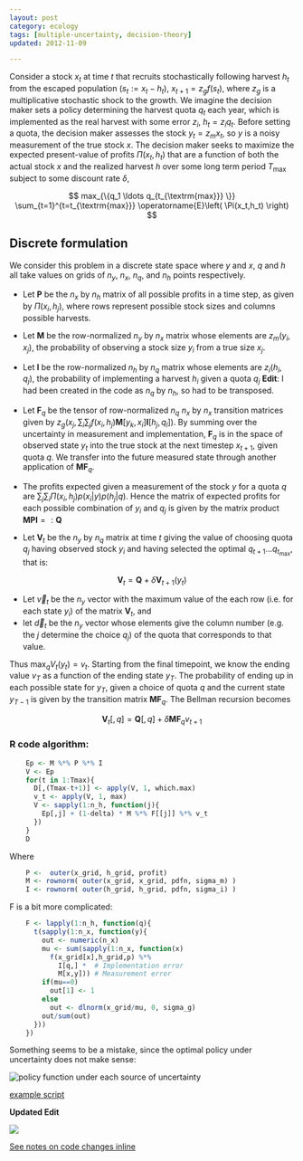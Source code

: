 ```yaml
---
layout: post
category: ecology
tags: [multiple-uncertainty, decision-theory]
updated: 2012-11-09

---
```



Consider a stock $x_t$ at time $t$ that recruits stochastically following harvest $h_t$ from the escaped population ($s_t := x_t - h_t$), $x_{t+1} = z_g f(s_t)$, where $z_g$ is a multiplicative stochastic shock to the growth.  We imagine the decision maker sets a policy determining the harvest quota $q_t$ each year, which is implemented as the real harvest with some error $z_i$, $h_t = z_i q_t$.  Before setting a quota, the decision maker assesses the stock $y_t = z_m x_t$, so $y$ is a noisy measurement of the true stock $x$.  The decision maker seeks to maximize the expected present-value of profits $\Pi(x_t,h_t)$ that are a function of both the actual stock $x$ and the realized harvest $h$ over some long term period $T_{\textrm{max}}$ subject to some discount rate $\delta$,

$$ max_{\{q_1 \ldots q_{t_{\textrm{max}}} \}} \sum_{t=1}^{t=t_{\textrm{max}}} \operatorname{E}\left( \Pi(x_t,h_t) \right) $$


## Discrete formulation

We consider this problem in a discrete state space where $y$ and $x$, $q$ and $h$ all take values on grids of $n_y$, $n_x$, $n_q$, and $n_h$ points respectively.  

* Let $\mathbf{P}$ be the $n_x$ by $n_h$ matrix of all possible profits in a time step, as given by $\Pi(x_i, h_j)$, where rows represent possible stock sizes and columns possible harvests.  

* Let $\mathbf{M}$ be the row-normalized $n_y$ by $n_x$ matrix whose elements are $z_m(y_i, x_j)$, the probability of observing a stock size $y_i$ from a true size $x_j$.  

* Let $\mathbf{I}$ be the row-normalized $n_h$ by $n_q$ matrix whose elements are $z_i(h_i, q_j)$, the probability of implementing a harvest $h_i$ given a quota $q_j$ **Edit**: I had been created in the code as $n_q$ by $n_h$, so had to be transposed.  

* Let $\mathbf{F}_q$ be the tensor of row-normalized $n_q$ $n_x$ by $n_x$ transition matrices given by $z_g(x_j,  \sum_i \sum_j f(x_i, h_j) \mathbf{M}[y_k, x_i] \mathbf{I}[h_j, q_l] )$.  By summing over the uncertainty in measurement and implementation, $\mathbf{F}_q$ is in the space of observed state $y_t$ into the true stock at the next timestep $x_{t+1}$, given quota $q$.  We transfer into the future measured state through another application of $\mathbf{M} \mathbf{F}_q$.  

* The profits expected given a measurement of the stock $y$ for a quota $q$ are $\sum_j \sum_i \Pi(x_i, h_j) p(x_i | y) p(h_j | q)$.  Hence the matrix of expected profits for each possible combination of $y_i$ and $q_j$ is given by the matrix product $\mathbf{M} \mathbf{P} \mathbf{I} =: \mathbf{Q}$

* Let $\mathbf{V}_t$ be the $n_y$ by $n_q$ matrix at time $t$ giving the value of choosing quota $q_j$ having observed stock $y_i$ and having selected the optimal $q_{t+1} \ldots q_{t_{\textrm{max}}}$, that is: 

$$ \mathbf{V}_t = \mathbf{Q} + \delta \mathbf{V}_{t+1}(y_t) $$

* Let $\vec{v}_t$ be the $n_y$ vector with the maximum value of the each row (i.e. for each state $y_i$) of the matrix $\mathbf{V}_t$, and
* let $\vec{d}_t$ be the $n_y$ vector whose elements give the column number (e.g. the $j$ determine the choice $q_j$) of the quota that corresponds to that value.  

Thus $\operatorname{max}_q V_t(y_t) = v_t$.  Starting from the final timepoint, we know the ending value $v_T$ as a function of the ending state $y_T$.  The probability of ending up in each possible state for $y_T$, given a choice of quota $q$ and the current state $y_{T-1}$ is given by the transition matrix $\mathbf{M}\mathbf{F}_q$. The Bellman recursion becomes 

$$ \mathbf{V}_t[,q] = \mathbf{Q}[,q] + \delta \mathbf{M} \mathbf{F}_q v_{t+1} $$



### R code algorithm:

```r
    Ep <- M %*% P %*% I
    V <- Ep
    for(t in 1:Tmax){                                 
      D[,(Tmax-t+1)] <- apply(V, 1, which.max)        
      v_t <- apply(V, 1, max)                        
      V <- sapply(1:n_h, function(j){               
        Ep[,j] + (1-delta) * M %*% F[[j]] %*% v_t  
      })
    }
    D
```

Where 

```r  
    P <-  outer(x_grid, h_grid, profit) 
    M <- rownorm( outer(x_grid, x_grid, pdfn, sigma_m) )
    I <- rownorm( outer(h_grid, h_grid, pdfn, sigma_i) )
```

F is a bit more complicated:

```r    
    F <- lapply(1:n_h, function(q){  
      t(sapply(1:n_x, function(y){
        out <- numeric(n_x)
        mu <- sum(sapply(1:n_x, function(x)
          f(x_grid[x],h_grid,p) %*% 
            I[q,] *  # Implementation error
            M[x,y])) # Measurement error
        if(mu==0)
          out[1] <- 1
        else 
          out <- dlnorm(x_grid/mu, 0, sigma_g)
        out/sum(out)
      }))
    })
```




Something seems to be a mistake, since the optimal policy under uncertainty does not make sense: 


![policy function under each source of uncertainty](http://farm8.staticflickr.com/7132/8158258480_972c8543e6.jpg)

[example script](https://github.com/cboettig/pdg-control/blob/bbef99ec43c75ff1dca959c1511b44c5159f4f4c/inst/examples/mult_uncertainty_test.md)


**Updated Edit**


![](http://www.carlboettiger.info/assets/figures/2012-11-17-f6c225f69f-policyfunctions.png) 

[See notes on code changes inline](https://github.com/cboettig/pdg-control/commit/954cea9310063150bb42567b19caa272b34d32c2)

